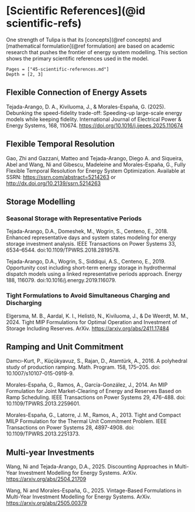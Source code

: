 # [Scientific References](@id scientific-refs)

One strength of Tulipa is that its [concepts](@ref concepts) and [mathematical formulation](@ref formulation) are based on academic research that pushes the frontier of energy system modelling. This section shows the primary scientific references used in the model.

```@contents
Pages = ["45-scientific-references.md"]
Depth = [2, 3]
```

## Flexible Connection of Energy Assets

Tejada-Arango, D. A., Kiviluoma, J., & Morales-España, G. (2025). Debunking the speed-fidelity trade-off: Speeding-up large-scale energy models while keeping fidelity. International Journal of Electrical Power & Energy Systems, 168, 110674. <https://doi.org/10.1016/j.ijepes.2025.110674>

## Flexible Temporal Resolution

Gao, Zhi and Gazzani, Matteo and Tejada-Arango, Diego A. and Siqueira, Abel and Wang, Ni and Gibescu, Madeleine and Morales-España, G., Fully Flexible Temporal Resolution for Energy System Optimization. Available at SSRN: <https://ssrn.com/abstract=5214263> or <http://dx.doi.org/10.2139/ssrn.5214263>

## Storage Modelling

### Seasonal Storage with Representative Periods

Tejada-Arango, D.A., Domeshek, M., Wogrin, S., Centeno, E., 2018. Enhanced representative days and system states modeling for energy storage investment analysis. IEEE Transactions on Power Systems 33, 6534–6544. doi:10.1109/TPWRS.2018.2819578.

Tejada-Arango, D.A., Wogrin, S., Siddiqui, A.S., Centeno, E., 2019. Opportunity cost including short-term energy storage in hydrothermal dispatch models using a linked representative periods approach. Energy 188, 116079. doi:10.1016/j.energy.2019.116079.

### Tight Formulations to Avoid Simultaneous Charging and Discharging

Elgersma, M. B., Aardal, K. I., Helistö, N., Kiviluoma, J., & De Weerdt, M. M., 2024. Tight MIP Formulations for Optimal Operation and Investment of Storage Including Reserves. ArXiv. <https://arxiv.org/abs/2411.17484>

## Ramping and Unit Commitment

Damcı-Kurt, P., Küçükyavuz, S., Rajan, D., Atamtürk, A., 2016. A polyhedral study of production ramping. Math. Program. 158, 175–205. doi: 10.1007/s10107-015-0919-9.

Morales-España, G., Ramos, A., García-González, J., 2014. An MIP Formulation for Joint Market-Clearing of Energy and Reserves Based on Ramp Scheduling. IEEE Transactions on Power Systems 29, 476-488. doi: 10.1109/TPWRS.2013.2259601.

Morales-España, G., Latorre, J. M., Ramos, A., 2013. Tight and Compact MILP Formulation for the Thermal Unit Commitment Problem. IEEE Transactions on Power Systems 28, 4897-4908. doi: 10.1109/TPWRS.2013.2251373.

## Multi-year Investments

Wang, Ni and Tejada-Arango, D.A., 2025. Discounting Approaches in Multi-Year Investment Modelling for Energy Systems. ArXiv. <https://arxiv.org/abs/2504.21709>

Wang, Ni and Morales-España, G., 2025. Vintage-Based Formulations in Multi-Year Investment Modelling for Energy Systems. ArXiv. <https://arxiv.org/abs/2505.00379>
